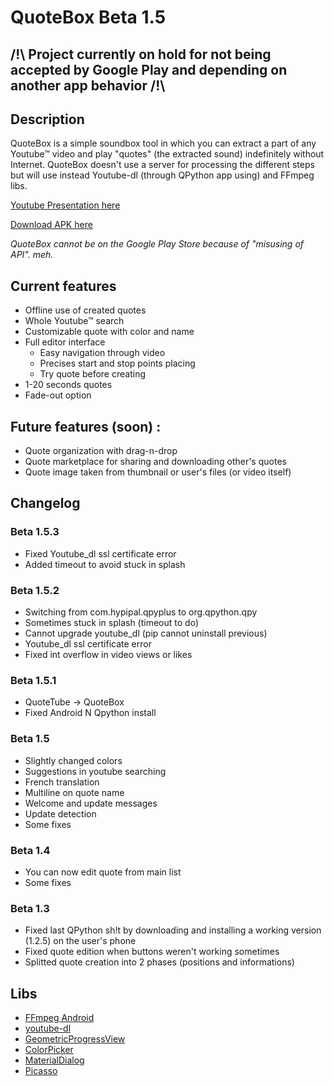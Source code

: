 # QuoteBox Beta 1.5

## /!\ Project currently on hold for not being accepted by Google Play and depending on another app behavior /!\

## Description
QuoteBox is a simple soundbox tool in which you can extract a part of any Youtube™ video and play "quotes" (the extracted sound) indefinitely without Internet. QuoteBox doesn't use a server for processing the different steps but will use instead Youtube-dl (through QPython app using) and FFmpeg libs.

[Youtube Presentation here](https://youtu.be/dq3tDnNDY18)

[Download APK here](https://www.klemek.fr/quotebox/quotebox-beta-1.5.3.apk)

*QuoteBox cannot be on the Google Play Store because of "misusing of API". meh.*

## Current features

* Offline use of created quotes
* Whole Youtube™ search
* Customizable quote with color and name
* Full editor interface
  * Easy navigation through video
  * Precises start and stop points placing
  * Try quote before creating
* 1-20 seconds quotes
* Fade-out option

## Future features (soon) :

* Quote organization with drag-n-drop
* Quote marketplace for sharing and downloading other's quotes
* Quote image taken from thumbnail or user's files (or video itself)

## Changelog
### Beta 1.5.3

* Fixed Youtube_dl ssl certificate error
* Added timeout to avoid stuck in splash

### Beta 1.5.2

* Switching from com.hypipal.qpyplus to org.qpython.qpy
 * Sometimes stuck in splash (timeout to do)
 * Cannot upgrade youtube_dl (pip cannot uninstall previous)
 * Youtube_dl ssl certificate error
* Fixed int overflow in video views or likes

### Beta 1.5.1

* QuoteTube -> QuoteBox
* Fixed Android N Qpython install

### Beta 1.5

* Slightly changed colors
* Suggestions in youtube searching
* French translation
* Multiline on quote name
* Welcome and update messages
* Update detection
* Some fixes

### Beta 1.4

* You can now edit quote from main list
* Some fixes

### Beta 1.3

* Fixed last QPython sh!t by downloading and installing a working version (1.2.5) on the user's phone
* Fixed quote edition when buttons weren't working sometimes
* Splitted quote creation into 2 phases (positions and informations)

## Libs

* [FFmpeg Android](http://writingminds.github.io/ffmpeg-android-java/)
* [youtube-dl](https://rg3.github.io/youtube-dl/)
* [GeometricProgressView](https://android-arsenal.com/details/1/5376)
* [ColorPicker](https://android-arsenal.com/details/1/5067)
* [MaterialDialog](https://github.com/afollestad/material-dialogs)
* [Picasso](http://square.github.io/picasso/)

